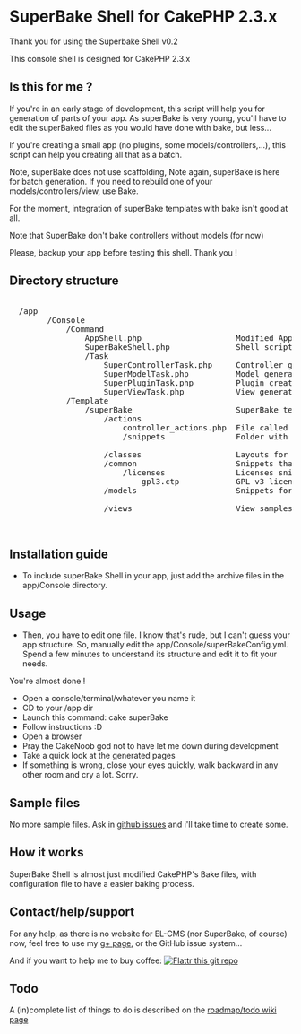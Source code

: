 SuperBake Shell for CakePHP 2.3.x
=================================
Thank you for using the Superbake Shell v0.2

This console shell is designed for CakePHP 2.3.x

Is this for me ?
----------------
If you're in an early stage of development, this script will help you for
generation of parts of your app.
As superBake is very young, you'll have to edit the superBaked files as you would
have done with bake, but less...

If you're creating a small app (no plugins, some models/controllers,...), this
script can help you creating all that as a batch.

Note, superBake does not use scaffolding, 
Note again, superBake is here for batch generation. If you need to rebuild one
of your models/controllers/view, use Bake.

For the moment, integration of superBake templates with bake isn't good at all.

Note that SuperBake don't bake controllers without models (for now)

Please, backup your app before testing this shell. Thank you !

Directory structure
-------------------
<pre>
<CakeBase>
  /app
		/Console
			/Command
				AppShell.php					Modified AppShell
				SuperBakeShell.php				Shell script
				/Task
					SuperControllerTask.php		Controller generation
					SuperModelTask.php			Model generation
					SuperPluginTask.php			Plugin creation
					SuperViewTask.php			View generation
			/Template
				/superBake 						SuperBake templates (nearly the same as classical bake templates)
					/actions
						controller_actions.php 	File called to create controllers
						/snippets 				Folder with actions samples
							<dirs and files>	
					/classes					Layouts for controllers, fixtures, models and tests.
					/common						Snippets that can be used by both models, controllers and views.
						/licenses				Licenses snippets (used in generated headers)
							gpl3.ctp			GPL v3 licence snippet for headers.
					/models						Snippets for models
						<dirs and files>
					/views 						View samples for view generation
						<dirs and files>

</pre>
Installation guide
------------------
 - To include superBake Shell in your app, just add the archive files in the
app/Console directory.


Usage
-----
 - Then, you have to edit one file. I know that's rude, but I can't guess your app
structure. So, manually edit the app/Console/superBakeConfig.yml. Spend a few minutes
to understand its structure and edit it to fit your needs.

You're almost done !

- Open a console/terminal/whatever you name it
- CD to your <BaseCake>/app dir
- Launch this command: cake superBake
- Follow instructions :D
- Open a browser
- Pray the CakeNoob god not to have let me down during development
- Take a quick look at the generated pages
- If something is wrong, close your eyes quickly, walk backward in any other room
and cry a lot. Sorry.

Sample files
------------
No more sample files. Ask in [github issues](https://github.com/mtancoigne/superBake/issues) and i'll take time to create some.

How it works
------------
SuperBake Shell is almost just modified CakePHP's Bake files, with configuration file to have a easier
baking process.

Contact/help/support
--------------------

For any help, as there is no website for EL-CMS (nor SuperBake, of course) now, feel free to use my [g+ page](https://plus.google.com/b/110073171539347252283/110073171539347252283/posts), or the GitHub issue system...

And if you want to help me to buy coffee: [![Flattr this git repo](http://api.flattr.com/button/flattr-badge-large.png)](https://flattr.com/submit/auto?user_id=kure&url=https://github.com/mtancoigne/superBake&title=superBake&language=&tags=github&category=software) 

Todo
----
A (in)complete list of things to do is described on the [roadmap/todo wiki page](https://github.com/mtancoigne/superBake/wiki/Roadmap-todo)
